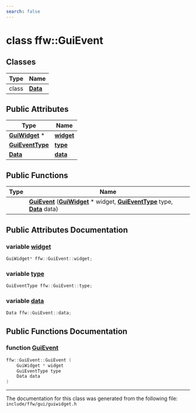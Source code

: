 ```yaml
---
search: false
---
```


# class ffw::GuiEvent

## Classes

|Type|Name|
|-----|-----|
|class|[**Data**](unionffw_1_1_gui_event_1_1_data.md)|


## Public Attributes

|Type|Name|
|-----|-----|
|**[GuiWidget](classffw_1_1_gui_widget.md)** \*|[**widget**](classffw_1_1_gui_event.md#1a3b573df8ec40924305851e6550345697)|
|**[GuiEventType](group__gui_.md#ga1e47d35cdb8925a93ca0dec3f77be4f0)**|[**type**](classffw_1_1_gui_event.md#1afdeaf199372ed6043a7b4b85b10aa642)|
|**[Data](.md#unionffw_1_1_gui_event_1_1_data)**|[**data**](classffw_1_1_gui_event.md#1ad278e0e82315b1b87ff31f2457eec7b0)|


## Public Functions

|Type|Name|
|-----|-----|
||[**GuiEvent**](classffw_1_1_gui_event.md#1a96c6ed771f9530402f8993615ee06f9e) (**[GuiWidget](classffw_1_1_gui_widget.md)** \* widget, **[GuiEventType](group__gui_.md#ga1e47d35cdb8925a93ca0dec3f77be4f0)** type, **[Data](.md#unionffw_1_1_gui_event_1_1_data)** data) |


## Public Attributes Documentation

### variable <a id="1a3b573df8ec40924305851e6550345697" href="#1a3b573df8ec40924305851e6550345697">widget</a>

```cpp
GuiWidget* ffw::GuiEvent::widget;
```



### variable <a id="1afdeaf199372ed6043a7b4b85b10aa642" href="#1afdeaf199372ed6043a7b4b85b10aa642">type</a>

```cpp
GuiEventType ffw::GuiEvent::type;
```



### variable <a id="1ad278e0e82315b1b87ff31f2457eec7b0" href="#1ad278e0e82315b1b87ff31f2457eec7b0">data</a>

```cpp
Data ffw::GuiEvent::data;
```



## Public Functions Documentation

### function <a id="1a96c6ed771f9530402f8993615ee06f9e" href="#1a96c6ed771f9530402f8993615ee06f9e">GuiEvent</a>

```cpp
ffw::GuiEvent::GuiEvent (
    GuiWidget * widget
    GuiEventType type
    Data data
)
```





----------------------------------------
The documentation for this class was generated from the following file: `include/ffw/gui/guiwidget.h`
